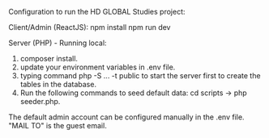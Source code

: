 Configuration to run the HD GLOBAL Studies project:

Client/Admin (ReactJS):
npm install
npm run dev

Server (PHP) - Running local:

1. composer install.
2. update your environment variables in .env file.
3. typing command php -S ... -t public to start the server first to create the tables in the database.
4. Run the following commands to seed default data: cd scripts -> php seeder.php.

The default admin account can be configured manually in the .env file.
"MAIL TO" is the guest email.
